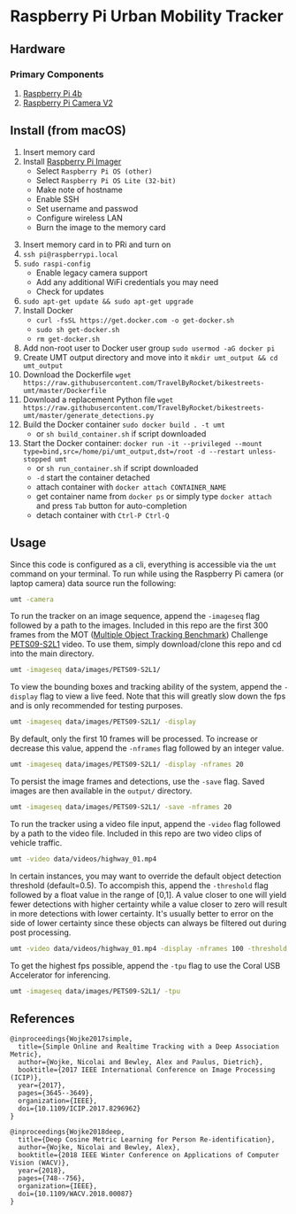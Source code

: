 # Raspberry Pi Urban Mobility Tracker

## Hardware

### Primary Components
1) [Raspberry Pi 4b](https://www.raspberrypi.org/products/raspberry-pi-4-model-b)
2) [Raspberry Pi Camera V2](https://www.raspberrypi.org/products/camera-module-v2)
 
## Install (from macOS)
1) Insert memory card
2) Install [Raspberry Pi Imager](https://www.raspberrypi.com/software/)
	- Select `Raspberry Pi OS (other)`
	- Select `Raspberry Pi OS Lite (32-bit)`
	- Make note of hostname
	- Enable SSH
	- Set username and passwod
	- Configure wireless LAN
	- Burn the image to the memory card
3. Insert memory card in to PRi and turn on
4. `ssh pi@raspberrypi.local`
5. `sudo raspi-config`
	- Enable legacy camera support
	- Add any additional WiFi credentials you may need
	- Check for updates
6. `sudo apt-get update && sudo apt-get upgrade`
7. Install Docker
	- `curl -fsSL https://get.docker.com -o get-docker.sh`
	- `sudo sh get-docker.sh`
	- `rm get-docker.sh`
8. Add non-root user to Docker user group `sudo usermod -aG docker pi`
9. Create UMT output directory and move into it `mkdir umt_output && cd umt_output`
10. Download the Dockerfile `wget https://raw.githubusercontent.com/TravelByRocket/bikestreets-umt/master/Dockerfile`
11. Download a replacement Python file `wget https://raw.githubusercontent.com/TravelByRocket/bikestreets-umt/master/generate_detections.py`
12. Build the Docker container `sudo docker build . -t umt` 
	- or `sh build_container.sh` if script downloaded
14. Start the Docker container: `docker run -it --privileged --mount type=bind,src=/home/pi/umt_output,dst=/root -d --restart unless-stopped umt`
	- or `sh run_container.sh` if script downloaded
	- `-d` start the container detached
	- attach container with `docker attach CONTAINER_NAME`
	- get container name from `docker ps` or simply type `docker attach ` and press `Tab` button for auto-completion
	- detach container with `Ctrl-P Ctrl-Q`

## Usage
Since this code is configured as a cli, everything is accessible via the `umt` command on your terminal. To run while using the Raspberry Pi camera (or laptop camera) data source run the following:
``` sh
umt -camera
```
To run the tracker on an image sequence, append the `-imageseq` flag followed by a path to the images. Included in this repo are the first 300 frames from the MOT (<a target="_blank" href="https://motchallenge.net/">Multiple Object Tracking Benchmark</a>) Challenge <a target="_blank" href="https://motchallenge.net/vis/PETS09-S2L1">PETS09-S2L1</a> video. To use them, simply download/clone this repo and cd into the main directory.
```sh
umt -imageseq data/images/PETS09-S2L1/
```
To view the bounding boxes and tracking ability of the system, append the `-display` flag to view a live feed. Note that this will greatly slow down the fps and is only recommended for testing purposes.
```sh
umt -imageseq data/images/PETS09-S2L1/ -display
```
By default, only the first 10 frames will be processed. To increase or decrease this value, append the `-nframes` flag followed by an integer value.
```sh
umt -imageseq data/images/PETS09-S2L1/ -display -nframes 20
```
To persist the image frames and detections, use the `-save` flag. Saved images are then available in the `output/` directory.
```sh
umt -imageseq data/images/PETS09-S2L1/ -save -nframes 20
```
To run the tracker using a video file input, append the `-video` flag followed by a path to the video file. Included in this repo are two video clips of vehicle traffic.
```sh
umt -video data/videos/highway_01.mp4
```
In certain instances, you may want to override the default object detection threshold (default=0.5). To accompish this, append the `-threshold` flag followed by a float value in the range of [0,1]. A value closer to one will yield fewer detections with higher certainty while a value closer to zero will result in more detections with lower certainty. It's usually better to error on the side of lower certainty since these objects can always be filtered out during post processing.
```sh
umt -video data/videos/highway_01.mp4 -display -nframes 100 -threshold 0.4
```
To get the highest fps possible, append the `-tpu` flag to use the Coral USB Accelerator for inferencing.
```sh
umt -imageseq data/images/PETS09-S2L1/ -tpu
```

## References
```
@inproceedings{Wojke2017simple,
  title={Simple Online and Realtime Tracking with a Deep Association Metric},
  author={Wojke, Nicolai and Bewley, Alex and Paulus, Dietrich},
  booktitle={2017 IEEE International Conference on Image Processing (ICIP)},
  year={2017},
  pages={3645--3649},
  organization={IEEE},
  doi={10.1109/ICIP.2017.8296962}
}

@inproceedings{Wojke2018deep,
  title={Deep Cosine Metric Learning for Person Re-identification},
  author={Wojke, Nicolai and Bewley, Alex},
  booktitle={2018 IEEE Winter Conference on Applications of Computer Vision (WACV)},
  year={2018},
  pages={748--756},
  organization={IEEE},
  doi={10.1109/WACV.2018.00087}
}
```

